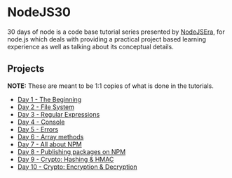# NodeJS30

30 days of node is a code base tutorial series presented by [NodeJSEra](nodejsera.com), for node.js which deals with providing a practical project based learning experience as well as talking about its conceptual details.

## Projects

**NOTE:** These are meant to be 1:1 copies of what is done in the tutorials.

- [Day 1 - The Beginning](./day1-TheBeginning/README.md)
- [Day 2 - File System](./.day2-filesystem/README.md)
- [Day 3 - Regular Expressions](./day3-regex/README.md)
- [Day 4 - Console](./day4-console/README.md)
- [Day 5 - Errors](./day5-errors/README.md)
- [Day 6 - Array methods](./day6-array-methods/README.md)
- [Day 7 - All about NPM](./day7-all-about-npm/README.md)
- [Day 8 - Publishing packages on NPM](./day8-publish-npm-packages/README.md)
- [Day 9 - Crypto: Hashing & HMAC](./day9-crypto-module/README.md)
- [Day 10 - Crypto: Encryption & Decryption](./day-10-crypto-module-part-2/README.md)
